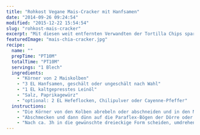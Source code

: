 ```yaml
---
title: "Rohkost Vegane Mais-Cracker mit Hanfsamen"
date: "2014-09-26 09:24:54"
modified: "2015-12-22 15:54:54"
slug: "rohkost-mais-cracker"
excerpt: "Mit diesen weit entfernten Verwandten der Tortilla Chips spart man sich ungesunde Fette, dafür bekommt man alle enthaltenen plus die Bonus-Nährstoffe der Hanfsamen ab. "
featuredImage: "mais-chia-cracker.jpg"
recipe:
  name: ""
  prepTime: "PT10M"
  totalTime: "PT10M"
  servings: "1 Blech"
  ingredients:
    - "Körner von 2 Maiskolben"
    - "3 EL Hanfsamen, geschält oder ungeschält nach Wahl"
    - "1 EL kaltgepresstes Leinöl"
    - "Salz, Paprikagewürz"
    - "optional: 2 EL Hefeflocken, Chilipulver oder Cayenne-Pfeffer"
  instructions:
    - "Die Körner von den Kolben abrebeln oder abschneiden und in den Mixbecher geben. Alle weiteren Zutaten dazugeben und kurz mixen. Es sollte nicht ganz fein werden."
    - "Abschmecken und dann dünn auf die Paraflex-Bögen der Dörre oder auf ein Backpapier streichen und für 7-8h bei max. 42°C in der Dörre oder bei der niedrigsten Temperatur im Backrohr mit Heißluft trocknen."
    - "Nach ca. 3h in die gewünschte dreieckige Form scheiden, umdrehen und solange weiter dörren bis sie ganz durchgetrocknet sind."
---
```


